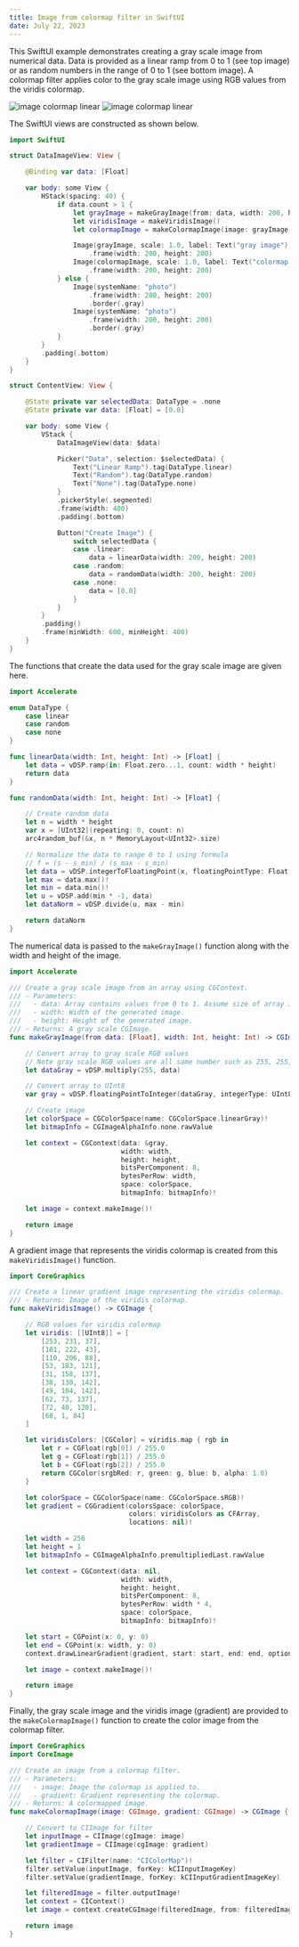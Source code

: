 ```yaml
---
title: Image from colormap filter in SwiftUI
date: July 22, 2023
---
```


This SwiftUI example demonstrates creating a gray scale image from numerical data. Data is provided as a linear ramp from 0 to 1 (see top image) or as random numbers in the range of 0 to 1 (see bottom image). A colormap filter applies color to the gray scale image using RGB values from the viridis colormap.

<img src="../../assets/images/swiftui-image-colormap-linear.png" style="max-width:600px;" alt="image colormap linear">

<img src="../../assets/images/swiftui-image-colormap-random.png" style="max-width:600px;" alt="image colormap linear">

The SwiftUI views are constructed as shown below.

```swift
import SwiftUI

struct DataImageView: View {

    @Binding var data: [Float]

    var body: some View {
        HStack(spacing: 40) {
            if data.count > 1 {
                let grayImage = makeGrayImage(from: data, width: 200, height: 200)
                let viridisImage = makeViridisImage()
                let colormapImage = makeColormapImage(image: grayImage, gradient: viridisImage)

                Image(grayImage, scale: 1.0, label: Text("gray image"))
                    .frame(width: 200, height: 200)
                Image(colormapImage, scale: 1.0, label: Text("colormap image"))
                    .frame(width: 200, height: 200)
            } else {
                Image(systemName: "photo")
                    .frame(width: 200, height: 200)
                    .border(.gray)
                Image(systemName: "photo")
                    .frame(width: 200, height: 200)
                    .border(.gray)
            }
        }
        .padding(.bottom)
    }
}

struct ContentView: View {

    @State private var selectedData: DataType = .none
    @State private var data: [Float] = [0.0]

    var body: some View {
        VStack {
            DataImageView(data: $data)

            Picker("Data", selection: $selectedData) {
                Text("Linear Ramp").tag(DataType.linear)
                Text("Random").tag(DataType.random)
                Text("None").tag(DataType.none)
            }
            .pickerStyle(.segmented)
            .frame(width: 400)
            .padding(.bottom)

            Button("Create Image") {
                switch selectedData {
                case .linear:
                    data = linearData(width: 200, height: 200)
                case .random:
                    data = randomData(width: 200, height: 200)
                case .none:
                    data = [0.0]
                }
            }
        }
        .padding()
        .frame(minWidth: 600, minHeight: 400)
    }
}
```

The functions that create the data used for the gray scale image are given here.

```swift
import Accelerate

enum DataType {
    case linear
    case random
    case none
}

func linearData(width: Int, height: Int) -> [Float] {
    let data = vDSP.ramp(in: Float.zero...1, count: width * height)
    return data
}

func randomData(width: Int, height: Int) -> [Float] {

    // Create random data
    let n = width * height
    var x = [UInt32](repeating: 0, count: n)
    arc4random_buf(&x, n * MemoryLayout<UInt32>.size)

    // Normalize the data to range 0 to 1 using formula
    // f = (s - s_min) / (s_max - s_min)
    let data = vDSP.integerToFloatingPoint(x, floatingPointType: Float.self)
    let max = data.max()!
    let min = data.min()!
    let u = vDSP.add(min * -1, data)
    let dataNorm = vDSP.divide(u, max - min)

    return dataNorm
}
```

The numerical data is passed to the `makeGrayImage()` function along with the width and height of the image.

```swift
import Accelerate

/// Create a gray scale image from an array using CGContext.
/// - Parameters:
///   - data: Array contains values from 0 to 1. Assume size of array is width x height.
///   - width: Width of the generated image.
///   - height: Height of the generated image.
/// - Returns: A gray scale CGImage.
func makeGrayImage(from data: [Float], width: Int, height: Int) -> CGImage {

    // Convert array to gray scale RGB values
    // Note gray scale RGB values are all same number such as 255, 255, 255 and 80, 80, 80
    let dataGray = vDSP.multiply(255, data)

    // Convert array to UInt8
    var gray = vDSP.floatingPointToInteger(dataGray, integerType: UInt8.self, rounding: .towardNearestInteger)

    // Create image
    let colorSpace = CGColorSpace(name: CGColorSpace.linearGray)!
    let bitmapInfo = CGImageAlphaInfo.none.rawValue

    let context = CGContext(data: &gray,
                            width: width,
                            height: height,
                            bitsPerComponent: 8,
                            bytesPerRow: width,
                            space: colorSpace,
                            bitmapInfo: bitmapInfo)!

    let image = context.makeImage()!

    return image
}
```

A gradient image that represents the viridis colormap is created from this `makeViridisImage()` function.

```swift
import CoreGraphics

/// Create a linear gradient image representing the viridis colormap.
/// - Returns: Image of the viridis colormap.
func makeViridisImage() -> CGImage {

    // RGB values for viridis colormap
    let viridis: [[UInt8]] = [
        [253, 231, 37],
        [181, 222, 43],
        [110, 206, 88],
        [53, 183, 121],
        [31, 158, 137],
        [38, 130, 142],
        [49, 104, 142],
        [62, 73, 137],
        [72, 40, 120],
        [68, 1, 84]
    ]

    let viridisColors: [CGColor] = viridis.map { rgb in
        let r = CGFloat(rgb[0]) / 255.0
        let g = CGFloat(rgb[1]) / 255.0
        let b = CGFloat(rgb[2]) / 255.0
        return CGColor(srgbRed: r, green: g, blue: b, alpha: 1.0)
    }

    let colorSpace = CGColorSpace(name: CGColorSpace.sRGB)!
    let gradient = CGGradient(colorsSpace: colorSpace,
                              colors: viridisColors as CFArray,
                              locations: nil)!

    let width = 256
    let height = 1
    let bitmapInfo = CGImageAlphaInfo.premultipliedLast.rawValue

    let context = CGContext(data: nil,
                            width: width,
                            height: height,
                            bitsPerComponent: 8,
                            bytesPerRow: width * 4,
                            space: colorSpace,
                            bitmapInfo: bitmapInfo)!

    let start = CGPoint(x: 0, y: 0)
    let end = CGPoint(x: width, y: 0)
    context.drawLinearGradient(gradient, start: start, end: end, options: [])

    let image = context.makeImage()!

    return image
}
```

Finally, the gray scale image and the viridis image (gradient) are provided to the `makeColormapImage()` function to create the color image from the colormap filter.

```swift
import CoreGraphics
import CoreImage

/// Create an image from a colormap filter.
/// - Parameters:
///   - image: Image the colormap is applied to.
///   - gradient: Gradient representing the colormap.
/// - Returns: A colormapped image.
func makeColormapImage(image: CGImage, gradient: CGImage) -> CGImage {

    // Convert to CIImage for filter
    let inputImage = CIImage(cgImage: image)
    let gradientImage = CIImage(cgImage: gradient)

    let filter = CIFilter(name: "CIColorMap")!
    filter.setValue(inputImage, forKey: kCIInputImageKey)
    filter.setValue(gradientImage, forKey: kCIInputGradientImageKey)

    let filteredImage = filter.outputImage!
    let context = CIContext()
    let image = context.createCGImage(filteredImage, from: filteredImage.extent)!

    return image
}
```
